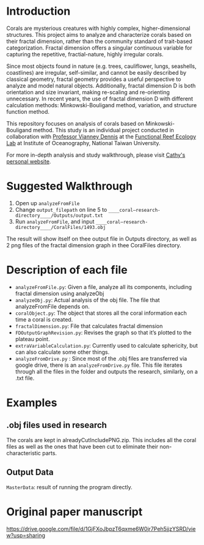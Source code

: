 # Introduction #
Corals are mysterious creatures with highly complex, higher-dimensional structures. This project aims to analyze and characterize corals based on their fractal dimension, rather than the community standard of trait-based categorization. Fractal dimension offers a singular continuous variable for capturing the repetitive, fractial-nature, highly irregular corals.

Since most objects found in nature (e.g. trees, cauliflower, lungs, seashells, coastlines) are irregular, self-similar, and cannot be easily described by classical geometry, fractal geometry provides a useful perspective to analyze and model natural objects. Additionally, fractal dimension D is both orientation and size invariant, making re-scaling and re-orienting unnecessary. In recent years, the use of fractal dimension D with different calculation methods: Minkowski-Bouligand method, variation, and structure function method. 

This repository focuses on analysis of corals based on Minkowski-Bouligand method. This study is an individual project conducted in collaboration with [Professor Vianney Dennis](http://www.oc.ntu.edu.tw/oceng/?teacher=vianney-denis) at the [Functional Reef Ecology Lab](https://www.dipintothereef.com/people.html) at Institute of Oceanography, National Taiwan University.

For more in-depth analysis and study walkthrough, please visit [Cathy's personal website](https://cathychangclimbshigh.com/personal-projects/fractal-dimension-in-corals/).

# Suggested Walkthrough #
1. Open up `analyzeFromFile`
2. Change `output_filepath` on line 5 to `____coral–research-directory____/Outputs/output.txt`
3. Run `analyzeFromFile`, and input `____coral–research-directory____/CoralFiles/1493.obj`

The result will show itself on thee output file in Outputs directory, as well as 2 png files of the fractal dimension graph in thee CoralFiles directory.

# Description of each file #
* `analyzeFromFile.py`: Given a file, analyze all its components, including fractal dimension using analyzeObj
* `analyzeObj.py`: Actual analysis of the obj file. The file that analyzeFromFile depends on.
* `coralObject.py`: The object that stores all the coral information each time a coral is created. 
* `fractalDimension.py`: File that calculates fractal dimension
* `FDOutputGraphRevision.py`: Revises the graph so that it’s plotted to the plateau point.
* `extraVariableCalculation.py`: Currently used to calculate sphericity, but can also calculate some other things.
* `analyzeFromDrive.py` : Since most of the .obj files are transferred via google drive, there is an `analyzeFromDrive.py` file. This file iterates through all the files in the folder and outputs the research, similarly, on a .txt file.

# Examples #
## .obj files used in research ##
The corals are kept in alreadyCutIncludePNG.zip. This includes all the coral files as well as the ones that have been cut to eliminate their non-characteristic parts. 

## Output Data ##
`MasterData`: result of running the program directly.

# Original paper manuscript #
https://drive.google.com/file/d/1GjFXoJbpzT6qxme6W0jr7Peh5jjzYSRD/view?usp=sharing
